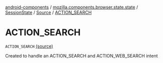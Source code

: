 [android-components](../../../index.md) / [mozilla.components.browser.state.state](../../index.md) / [SessionState](../index.md) / [Source](index.md) / [ACTION_SEARCH](./-a-c-t-i-o-n_-s-e-a-r-c-h.md)

# ACTION_SEARCH

`ACTION_SEARCH` [(source)](https://github.com/mozilla-mobile/android-components/blob/master/components/browser/state/src/main/java/mozilla/components/browser/state/state/SessionState.kt#L62)

Created to handle an ACTION_SEARCH and ACTION_WEB_SEARCH intent

